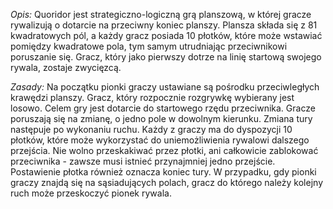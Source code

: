 _Opis:_ Quoridor jest strategiczno-logiczną grą planszową, w której gracze rywalizują o dotarcie na przeciwny koniec planszy. Plansza składa się z 81 kwadratowych pól, a każdy gracz posiada 10 płotków, które może wstawiać pomiędzy kwadratowe pola, tym samym utrudniając przeciwnikowi poruszanie się. Gracz, który jako pierwszy dotrze na linię startową swojego rywala, zostaje zwycięzcą.

_Zasady:_ Na początku pionki graczy ustawiane są pośrodku przeciwległych krawędzi planszy. Gracz, który rozpocznie rozgrywkę wybierany jest losowo. Celem gry jest dotarcie do startowego rzędu przeciwnika. Gracze poruszają się na zmianę, o jedno pole w dowolnym kierunku. Zmiana tury następuje po wykonaniu ruchu. Każdy z graczy ma do dyspozycji 10 płotków, które może wykorzystać do uniemożliwienia rywalowi dalszego przejścia. Nie wolno przeskakiwać przez płotki, ani całkowicie zablokować przeciwnika - zawsze musi istnieć przynajmniej jedno przejście. Postawienie płotka również oznacza koniec tury. W przypadku, gdy pionki graczy znajdą się na sąsiadujących polach, gracz do którego należy kolejny ruch może przeskoczyć pionek rywala.